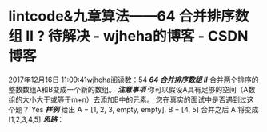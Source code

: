 # lintcode&九章算法——64 合并排序数组 II  ? 待解决 - wjheha的博客 - CSDN博客
2017年12月16日 11:09:41[wjheha](https://me.csdn.net/wjheha)阅读数：54
***64 合并排序数组 II***
合并两个排序的整数数组A和B变成一个新的数组。
***注意事项***
你可以假设A具有足够的空间（A数组的大小大于或等于m+n）去添加B中的元素。 
您在真实的面试中是否遇到过这个题？ Yes
***样例***
给出 A = [1, 2, 3, empty, empty], B = [4, 5] 
合并之后 A 将变成 [1,2,3,4,5]
***思路***：

